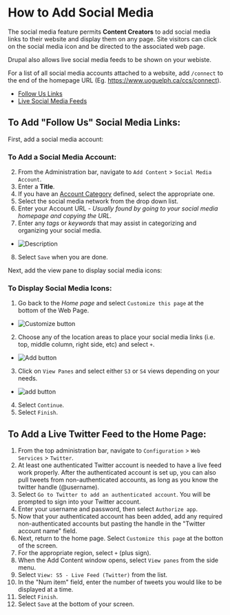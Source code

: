 # How to Add Social Media
The social media feature permits **Content Creators** to add social media links to their website and display them on any page. Site visitors can click on the social media icon and be directed to the associated web page.

Drupal also allows live social media feeds to be shown on your webiste.

For a list of all social media accounts attached to a website, add `/connect` to the end of the homepage URL (Eg. https://www.uoguelph.ca/ccs/connect).

 * [Follow Us Links]()
 * [Live Social Media Feeds]()
 
 
## To Add "Follow Us" Social Media Links:

First, add a social media account:

### To Add a Social Media Account:
2. From the Administration bar, navigate to `Add Content` > `Social Media Account`.
3. Enter a **Title**.
4. If you have an [Account Category](/taxonomies.md) defined, select the appropriate one.
5. Select the social media network from the drop down list.
6. Enter your Account URL - *Usually found by going to your social media homepage and copying the URL.*
7. Enter any *tags* or *keywords* that may assist in categorizing and organizing your social media.
 * ![Description](../images/Description.png)
8. Select `Save` when you are done.

Next, add the view pane to display social media icons: 

### To Display Social Media Icons:
1. Go back to the *Home page* and select `Customize this page` at the bottom of the Web Page.
 * ![Customize button](../images/Customize.png)
2. Choose any of the location areas to place your social media links (i.e. top, middle column, right side, etc) and select `+`.
  * ![Add button](../images/add.png)
3. Click on `View Panes` and select either `S3` or `S4` views depending on your needs.
  * ![add button](../images/viewsocial.png)
4. Select `Continue`.
5. Select `Finish`.
  
## To Add a Live Twitter Feed to the Home Page:

1. From the top administration bar, navigate to `Configuration` > `Web Services` > `Twitter`. 
2. At least one authenticated Twitter account is needed to have a live feed work properly. After the authenticated account is set up, you can also pull tweets from non-authenticated accounts, as long as you know the twitter handle (@username).
3. Select `Go to Twitter to add an authenticated account`. You will be prompted to sign into your Twitter account. 
4. Enter your username and password, then select `Authorize app`. 
5. Now that your authenticated account has been added, add any required non-authenticated accounts but pasting the handle in the "Twitter account name" field. 
6. Next, return to the home page. Select `Customize this page` at the botton of the screen. 
7. For the appropriate region, select `+` (plus sign). 
8. When the Add Content window opens, select `View panes` from the side menu. 
9. Select `View: S5 - Live Feed (Twitter)` from the list. 
10. In the "Num item" field, enter the number of tweets you would like to be displayed at a time. 
11. Select `Finish`. 
12. Select `Save` at the bottom of your screen. 
